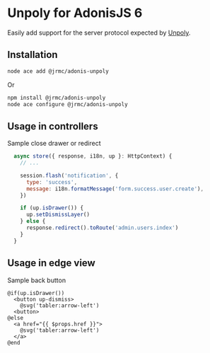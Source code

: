 # Unpoly for AdonisJS 6

Easily add support for the server protocol expected by [Unpoly](http://unpoly.com).

## Installation


```bash
node ace add @jrmc/adonis-unpoly
```

Or 

```bash
npm install @jrmc/adonis-unpoly
node ace configure @jrmc/adonis-unpoly
```

## Usage in controllers

Sample close drawer or redirect

```javascript
  async store({ response, i18n, up }: HttpContext) {
    // ...

    session.flash('notification', {
      type: 'success',
      message: i18n.formatMessage('form.success.user.create'),
    })

    if (up.isDrawer()) {
      up.setDismissLayer()
    } else {
      response.redirect().toRoute('admin.users.index')
    }
  }
```

## Usage in edge view

Sample back button

```edge
@if(up.isDrawer())
  <button up-dismiss>
    @svg('tabler:arrow-left')
  <button>
@else
  <a href="{{ $props.href }}">
    @svg('tabler:arrow-left')
  </a>
@end
```
